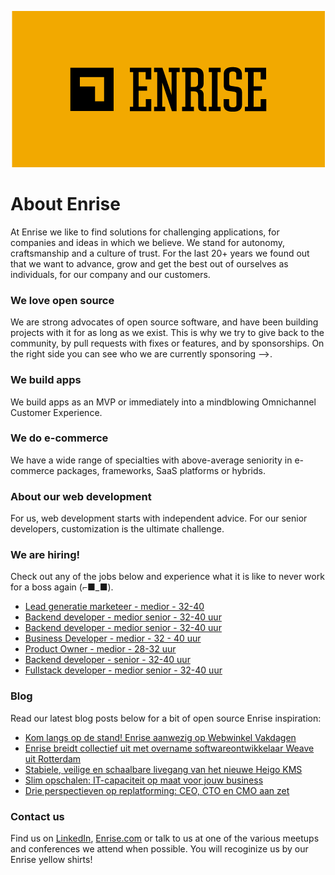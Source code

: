 <p align="center"><a href="https://enrise.com" target="_blank"><img src="https://github.com/enrise/.github/blob/master/images/logo.png?raw=true"></a></p>

# About Enrise

At Enrise we like to find solutions for challenging applications, for companies and ideas in which we believe. We stand for autonomy, craftsmanship and a culture of trust. For the last 20+ years we found out that we want to advance, grow and get the best out of ourselves as individuals, for our company and our customers.

### We love open source

We are strong advocates of open source software, and have been building projects with it for as long as we exist.
This is why we try to give back to the community, by pull requests with fixes or features, and by sponsorships.
On the right side you can see who we are currently sponsoring -->.

### We build apps
We build apps as an MVP or immediately into a mindblowing Omnichannel Customer Experience.

### We do e-commerce
We have a wide range of specialties with above-average seniority in e-commerce packages, frameworks, SaaS platforms or hybrids.

### About our web development
For us, web development starts with independent advice. For our senior developers, customization is the ultimate challenge.

### We are hiring!

Check out any of the jobs below and experience what it is like to never work for a boss again (⌐■_■).

<!-- JOB-LIST:START -->
- [Lead generatie marketeer - medior - 32-40](https://jobs.enrise.com/lead-generatie-marketeer/nl)
- [Backend developer - medior  senior - 32-40 uur](https://jobs.enrise.com/developer-team-craft/nl)
- [Backend developer - medior senior - 32-40 uur](https://jobs.enrise.com/backend-developer-team-enigma/nl?token=7dff2b3adb1a1555ee5d26d0dbad1722)
- [Business Developer - medior - 32 - 40 uur](https://jobs.enrise.com/business-developer-team-motivo/nl)
- [Product Owner - medior - 28-32 uur](https://jobs.enrise.com/product-owner-team-motivo/nl)
- [Backend developer - senior - 32-40 uur](https://jobs.enrise.com/backend-developer-team-motivo-2/nl)
- [Fullstack developer - medior senior - 32-40 uur](https://jobs.enrise.com/fullstack-developer-team-motivo/nl)
<!-- JOB-LIST:END -->

### Blog

Read our latest blog posts below for a bit of open source Enrise inspiration:

<!-- POST-LIST:START -->
- [Kom langs op de stand! Enrise aanwezig op Webwinkel Vakdagen](https://enrise.com/2025/02/enrise-ook-dit-jaar-aanwezig-op-webwinkel-vakdagen-2025/)
- [Enrise breidt collectief uit met overname softwareontwikkelaar Weave uit Rotterdam](https://enrise.com/2025/02/enrise-breidt-collectief-uit-met-overname-softwareontwikkelaar-weave-uit-rotterdam/)
- [Stabiele, veilige en schaalbare livegang van het nieuwe Heigo KMS](https://enrise.com/2025/02/stabiele-veilige-en-schaalbare-livegang-van-het-nieuwe-heigo-kms/)
- [Slim opschalen: IT-capaciteit op maat voor jouw business](https://enrise.com/2025/01/slim-opschalen-it-capaciteit-op-maat-voor-jouw-business/)
- [Drie perspectieven op replatforming: CEO, CTO en CMO aan zet](https://enrise.com/2025/01/drie-perspectieven-op-replatforming-ceo-cto-en-cmo-aan-zet/)
<!-- POST-LIST:END -->

### Contact us

Find us on <a href="https://www.linkedin.com/company/enrise/" target="_blank">LinkedIn</a>, <a href="https://enrise.com" target="_blank">Enrise.com</a> or talk to us at one of the various meetups and conferences we attend when possible. You will recoginize us by our Enrise yellow shirts!
